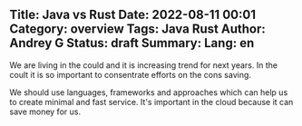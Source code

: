 Title: Java vs Rust
Date: 2022-08-11 00:01
Category: overview
Tags: Java Rust
Author: Andrey G
Status: draft
Summary: 
Lang: en
---

We are living in the could and it is increasing trend for next years.
In the coult it is so important to consentrate efforts on the cons saving.

We should use languages, frameworks and approaches which can help us to create minimal and fast service.
It's important in the cloud because it can save money for us.
